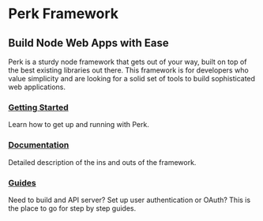 # Perk Framework

## Build Node Web Apps with Ease

Perk is a sturdy node framework that gets out of your way, built on top of the best existing libraries out there. This framework is for developers who value simplicity and are looking for a solid set of tools to build sophisticated web applications.

### [Getting Started](http://perkframework.com/guides/getting-started-os-x.html)

Learn how to get up and running with Perk.

### [Documentation](http://perkframework.com/api/index.html)

Detailed description of the ins and outs of the framework.

### [Guides](http://perkframework.com/guides/index.html)

Need to build and API server? Set up user authentication or OAuth? This is the place to go for step by step guides.

<!--
1. Routing (express)
1. Flash Messages / errors
1. Database connection and ORM (knex and bookshelf)
1. User registration and authentication (passport and custom adapters)
1. Configuration [config-loader](https://github.com/alarner/config-loader)
1. Nice gulp, babel, react configuration

### Tools

* express
* react
* gulp
* sass
* browserify
* babel
* knex
* bookshelf
* passport

### To use...

1. Download / fork / clone
1. Run `npm install -g gulp knex` to install global dependencies
1. Run `npm install` to install local dependencies
1. Run `gulp` to start the server

### Todo

1. Local user login
1. Password reset
1. More oauth providers (facebook, twitter, amazon, github, bitbucket, dropbox, instagram, linkedin, slack, windows live, etc.)
1. Hierarchical user permissioning system
1. OAuth / API server
1. CSRF protection
-->

